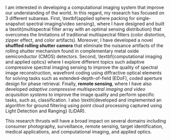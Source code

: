 I am interested in developing a computational imaging system that improve our understanding of the world. 
In this regard, my research has focused on 3 different subareas. First, \textbf{applied sphere packing for 
single-snapshot spectral imaging/video sensing}, where I have designed and built a \textit{multispectral 
filter array with an optimal sensing distribution} that overcomes the limitations of traditional multispectral filters 
(color distortion, zipper effect, and color artifacts). Moreover, I have developed a novel **shuffled rolling shutter 
camera** that eliminate the nuisance artifacts of the rolling shutter mechanism found in complementary
metal oxide semiconductor (CMOS) detectors. Second, \textbf{computational imaging and applied optics} 
where I explore different topics such adaptive compressive spectral imaging sensing to improve the quality 
of spectral image reconstruction, wavefront coding using diffractive optical elements for solving tasks
such as extended-depth-of-field (EDoF), coded aperture design for phase retrieval. Finally, **remote sensing**,
where I have also developed *adaptive compressive multispectral imaging and video acquisition systems* to improve
the image quality and perform specific tasks, such as, classification. I also \textit{developed and implemented
an algorithm for ground filtering using point cloud processing captured using Light Detection and Ranging} (LiDAR).

This research thrusts will have a broad impact on several domains including consumer photography, surveillance, 
remote sensing, target identification, medical applications, and computational imaging, and applied optics.
